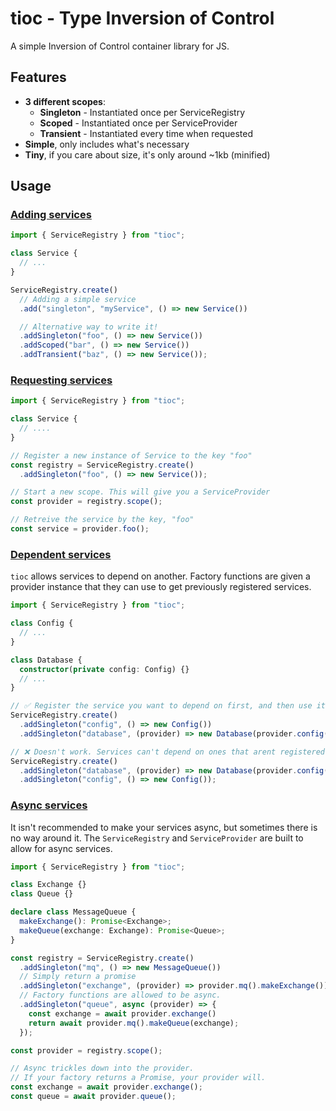 # tioc - Type Inversion of Control

A simple Inversion of Control container library for JS.

## Features
- **3 different scopes**:
    - **Singleton** - Instantiated once per ServiceRegistry
    - **Scoped** - Instantiated once per ServiceProvider
    - **Transient** - Instantiated every time when requested
- **Simple**, only includes what's necessary
- **Tiny**, if you care about size, it's only around ~1kb (minified)

## Usage

### [Adding services](examples/adding-services.ts)

```ts
import { ServiceRegistry } from "tioc";

class Service {
  // ...
}

ServiceRegistry.create()
  // Adding a simple service 
  .add("singleton", "myService", () => new Service())

  // Alternative way to write it!
  .addSingleton("foo", () => new Service())
  .addScoped("bar", () => new Service())
  .addTransient("baz", () => new Service());
```

### [Requesting services](examples/requesting-services.ts)


```ts
import { ServiceRegistry } from "tioc";

class Service {
  // ....
}

// Register a new instance of Service to the key "foo"
const registry = ServiceRegistry.create()
  .addSingleton("foo", () => new Service());

// Start a new scope. This will give you a ServiceProvider
const provider = registry.scope();

// Retreive the service by the key, "foo"
const service = provider.foo();
```

### [Dependent services](examples/dependent-services.ts)

`tioc` allows services to depend on another. 
Factory functions are given a provider instance that they can use to get previously registered services.

```ts
import { ServiceRegistry } from "tioc";

class Config {
  // ...
}

class Database {
  constructor(private config: Config) {}
  // ...
}

// ✅ Register the service you want to depend on first, and then use it!
ServiceRegistry.create()
  .addSingleton("config", () => new Config())
  .addSingleton("database", (provider) => new Database(provider.config())); // `provider` is a ServiceProvider, like the one received from `ServiceRegistry.scope()`

// ❌ Doesn't work. Services can't depend on ones that arent registered yet. This prevents cyclic dependencies.
ServiceRegistry.create()
  .addSingleton("database", (provider) => new Database(provider.config())) // Error: Property 'config' does not exist on type '{}'.
  .addSingleton("config", () => new Config());
```

### [Async services](examples/async-services.ts)

It isn't recommended to make your services async, but sometimes there is no way around it.
The `ServiceRegistry` and `ServiceProvider` are built to allow for async services.

```ts
import { ServiceRegistry } from "tioc";

class Exchange {}
class Queue {}

declare class MessageQueue {
  makeExchange(): Promise<Exchange>;
  makeQueue(exchange: Exchange): Promise<Queue>;
}

const registry = ServiceRegistry.create()
  .addSingleton("mq", () => new MessageQueue())
  // Simply return a promise
  .addSingleton("exchange", (provider) => provider.mq().makeExchange())
  // Factory functions are allowed to be async.
  .addSingleton("queue", async (provider) => {
    const exchange = await provider.exchange()
    return await provider.mq().makeQueue(exchange);
  });

const provider = registry.scope();

// Async trickles down into the provider. 
// If your factory returns a Promise, your provider will.
const exchange = await provider.exchange();
const queue = await provider.queue();
```
